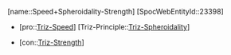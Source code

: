 ﻿---
type: TrizContradiction
aliases:
- Speed+Spheroidality-Strength
license: CC BY-SA 4.0
copyright: https://github.com/SpocWeb
IsDeleted: false
IsReadOnly: false
Confidential: public
tags: 
- Triz/Contradiction
---
[name::Speed+Spheroidality-Strength]
[SpocWebEntityId::23398]
+ [pro::[Triz-Speed](tech/Triz/Parameter/Triz-Speed.md)]
[Triz-Principle::[Triz-Spheroidality](tech/Triz/Principle/Triz-Spheroidality.md)]
- [con::[Triz-Strength](tech/Triz/Parameter/Triz-Strength.md)]

